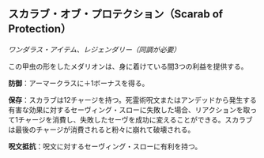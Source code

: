 ## スカラブ・オブ・プロテクション（Scarab of Protection）
*ワンダラス・アイテム、レジェンダリー（同調が必要）*

この甲虫の形をしたメダリオンは、身に着けている間3つの利益を提供する。

**防御**：アーマークラスに＋1ボーナスを得る。

**保存**：スカラブは12チャージを持つ。死霊術呪文またはアンデッドから発生する有害な効果に対するセーヴィング・スローに失敗した場合、リアクションを取って1チャージを消費し、失敗したセーヴを成功に変えることができる。スカラブは最後のチャージが消費されると粉々に崩れて破壊される。

**呪文抵抗**：呪文に対するセーヴィング・スローに有利を持つ。